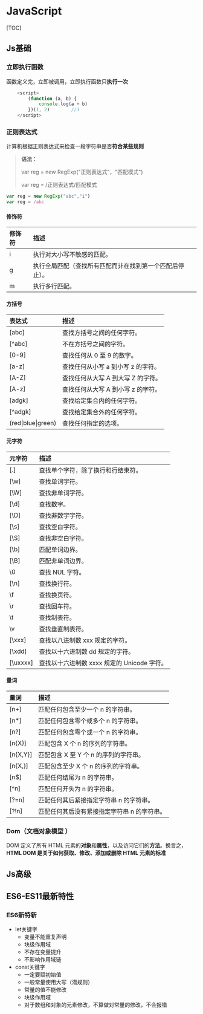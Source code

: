 # JavaScript

[TOC]
## Js基础

### 立即执行函数

函数定义完，立即被调用，立即执行函数只**执行一次**

```javascript
    <script>
        (function (a, b) {
            console.log(a + b)
        })(1, 2)		//3
    </script>
```

### 正则表达式

计算机根据正则表达式来检查一段字符串是否**符合某些规则**

> **语法：**
>
> var reg = new RegExp("正则表达式"，"匹配模式")
>
> var reg = /正则表达式/匹配模式

```javascript
var reg = new RegExp("abc","i")
var reg = /abc
```
#### 修饰符

| 修饰符 | 描述                                                     |
| :----- | :------------------------------------------------------- |
| i      | 执行对大小写不敏感的匹配。                               |
| g      | 执行全局匹配（查找所有匹配而非在找到第一个匹配后停止）。 |
| m      | 执行多行匹配。                                           |

#### 方括号

| 表达式             | 描述                               |
| :----------------- | :--------------------------------- |
| [abc\]             | 查找方括号之间的任何字符。         |
| [^abc]             | 不在方括号之间的字符。             |
| [0-9]              | 查找任何从 0 至 9 的数字。         |
| [a-z]              | 查找任何从小写 a 到小写 z 的字符。 |
| [A-Z]              | 查找任何从大写 A 到大写 Z 的字符。 |
| [A-z]              | 查找任何从大写 A 到小写 z 的字符。 |
| [adgk]             | 查找给定集合内的任何字符。         |
| [^adgk]            | 查找给定集合外的任何字符。         |
| (red\|blue\|green) | 查找任何指定的选项。               |

#### 元字符

| 元字符   | 描述                                        |
| :------- | :------------------------------------------ |
| [.]      | 查找单个字符，除了换行和行结束符。          |
| [\w]     | 查找单词字符。                              |
| [\W]     | 查找非单词字符。                            |
| [\d]     | 查找数字。                                  |
| [\D]     | 查找非数字字符。                            |
| [\s]     | 查找空白字符。                              |
| [\S]     | 查找非空白字符。                            |
| [\b]     | 匹配单词边界。                              |
| [\B]     | 匹配非单词边界。                            |
| \0       | 查找 NUL 字符。                             |
| [\n]     | 查找换行符。                                |
| \f       | 查找换页符。                                |
| \r       | 查找回车符。                                |
| \t       | 查找制表符。                                |
| \v       | 查找垂直制表符。                            |
| [\xxx]   | 查找以八进制数 xxx 规定的字符。             |
| [\xdd]   | 查找以十六进制数 dd 规定的字符。            |
| [\uxxxx] | 查找以十六进制数 xxxx 规定的 Unicode 字符。 |

#### 量词

| 量词     | 描述                                        |
| :------- | :------------------------------------------ |
| [n+]     | 匹配任何包含至少一个 n 的字符串。           |
| [n*]     | 匹配任何包含零个或多个 n 的字符串。         |
| [n?]     | 匹配任何包含零个或一个 n 的字符串。         |
| [n{X}]   | 匹配包含 X 个 n 的序列的字符串。            |
| [n{X,Y}] | 匹配包含 X 至 Y 个 n 的序列的字符串。       |
| [n{X,}]  | 匹配包含至少 X 个 n 的序列的字符串。        |
| [n$]     | 匹配任何结尾为 n 的字符串。                 |
| [^n]     | 匹配任何开头为 n 的字符串。                 |
| [?=n]    | 匹配任何其后紧接指定字符串 n 的字符串。     |
| [?!n]    | 匹配任何其后没有紧接指定字符串 n 的字符串。 |

### Dom（文档对象模型  ）

DOM 定义了所有 HTML 元素的**对象**和**属性**，以及访问它们的**方法**。换言之，**HTML DOM 是关于如何获取、修改、添加或删除 HTML 元素的标准**


## Js高级

## ES6-ES11最新特性

###  ES6新特新

- let关键字
    - 变量不能重复声明
    - 块级作用域
    - 不存在变量提升
    - 不影响作用域链
- const关键字
    - 一定要赋初始值
    - 一般常量使用大写（潜规则）
    - 常量的值不能修改
    - 块级作用域
    - 对于数组和对象的元素修改，不算做对常量的修改，不会报错
    
    